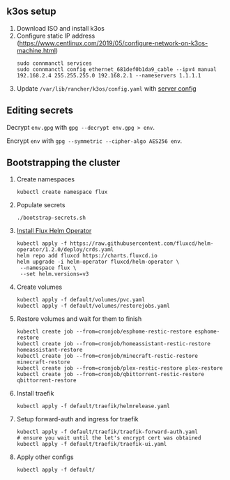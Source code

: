 ## k3os setup
1. Download ISO and install k3os
1. Configure static IP address (https://www.centlinux.com/2019/05/configure-network-on-k3os-machine.html)
    ```
    sudo connmanctl services
    sudo connmanctl config ethernet_681def0b1da9_cable --ipv4 manual 192.168.2.4 255.255.255.0 192.168.2.1 --nameservers 1.1.1.1
    ```
1. Update `/var/lib/rancher/k3os/config.yaml` with [server config](k3os/config.yaml)

## Editing secrets
Decrypt `env.gpg` with `gpg --decrypt env.gpg > env`.

Encrypt `env` with `gpg --symmetric --cipher-algo AES256 env`.

## Bootstrapping the cluster
1. Create namespaces
   ```
   kubectl create namespace flux
   ```
1. Populate secrets
   ```
   ./bootstrap-secrets.sh
   ```
1. [Install Flux Helm Operator](https://docs.fluxcd.io/projects/helm-operator/en/stable/get-started/quickstart/#install-the-helm-operator)
   ```
   kubectl apply -f https://raw.githubusercontent.com/fluxcd/helm-operator/1.2.0/deploy/crds.yaml
   helm repo add fluxcd https://charts.fluxcd.io
   helm upgrade -i helm-operator fluxcd/helm-operator \
    --namespace flux \
    --set helm.versions=v3
   ```
1. Create volumes
   ```
   kubectl apply -f default/volumes/pvc.yaml
   kubectl apply -f default/volumes/restorejobs.yaml
   ```
1. Restore volumes and wait for them to finish
   ```
   kubectl create job --from=cronjob/esphome-restic-restore esphome-restore
   kubectl create job --from=cronjob/homeassistant-restic-restore homeassistant-restore
   kubectl create job --from=cronjob/minecraft-restic-restore minecraft-restore
   kubectl create job --from=cronjob/plex-restic-restore plex-restore
   kubectl create job --from=cronjob/qbittorrent-restic-restore qbittorrent-restore
   ```
1. Install traefik
   ```
   kubectl apply -f default/traefik/helmrelease.yaml
   ```
1. Setup forward-auth and ingress for traefik
   ```
   kubectl apply -f default/traefik/traefik-forward-auth.yaml
   # ensure you wait until the let's encrypt cert was obtained
   kubectl apply -f default/traefik/traefik-ui.yaml
   ```
1. Apply other configs
   ```
   kubectl apply -f default/
   ```
